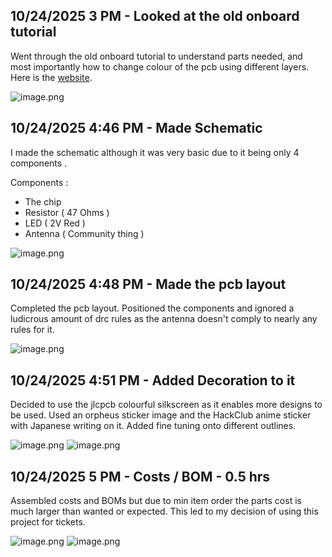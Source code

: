 <!--
  ===================    !!READ THIS NOTICE!!   ====================
  DO NOT edit this file manually. Your changes WILL BE OVERWRITTEN!
  This journal is auto generated and updated by Hack Club Blueprint.
  To edit this file, please edit your journal entries on Blueprint.
  ==================================================================
-->

## 10/24/2025 3 PM - Looked at the old onboard tutorial  

Went through the old onboard tutorial to understand parts needed, and most importantly how to change colour of the pcb using different layers. Here is the [website](https://jams.hackclub.com/jam/hacker-card).

![image.png](https://blueprint.hackclub.com/user-attachments/blobs/proxy/eyJfcmFpbHMiOnsiZGF0YSI6NTEyMiwicHVyIjoiYmxvYl9pZCJ9fQ==--bfb7f7fbfdc6b95f1b95ff2c8f0223dcb451bfe0/image.png)
  

## 10/24/2025 4:46 PM - Made Schematic  

I made the schematic although it was very basic due to it being only 4 components .

Components :
- The chip
- Resistor ( 47 Ohms )
- LED ( 2V Red )
- Antenna ( Community thing )

![image.png](https://blueprint.hackclub.com/user-attachments/blobs/proxy/eyJfcmFpbHMiOnsiZGF0YSI6NTEzOSwicHVyIjoiYmxvYl9pZCJ9fQ==--ffed077a1af284d0d50cec6895c91b8e01bc5b72/image.png)
  

## 10/24/2025 4:48 PM - Made the pcb layout  

Completed the pcb layout.
Positioned the components and ignored a ludicrous amount of drc rules as the antenna doesn't comply to nearly any rules for it.

![image.png](https://blueprint.hackclub.com/user-attachments/blobs/proxy/eyJfcmFpbHMiOnsiZGF0YSI6NTE0MCwicHVyIjoiYmxvYl9pZCJ9fQ==--219e0efb057084917eaecbd2eb758f63cb9a9d0c/image.png)
   

## 10/24/2025 4:51 PM - Added Decoration to it  

Decided to use the jlcpcb colourful silkscreen as it enables more designs to be used.
Used an orpheus sticker image and the HackClub anime sticker with Japanese writing on it.
Added fine tuning onto different outlines.

![image.png](https://blueprint.hackclub.com/user-attachments/blobs/proxy/eyJfcmFpbHMiOnsiZGF0YSI6NTE0MiwicHVyIjoiYmxvYl9pZCJ9fQ==--4997281d18bd59a595d8a5ca1b09e86e1c4d1d92/image.png)
![image.png](https://blueprint.hackclub.com/user-attachments/blobs/proxy/eyJfcmFpbHMiOnsiZGF0YSI6NTE0MywicHVyIjoiYmxvYl9pZCJ9fQ==--dd67b0d0853cc726af69ec762df0c90c637bdc7f/image.png)
  

## 10/24/2025 5 PM - Costs / BOM - 0.5 hrs  

Assembled costs and BOMs but due to min item order the parts cost is much larger than wanted or expected.
This led to my decision of using this project for tickets.

![image.png](https://blueprint.hackclub.com/user-attachments/blobs/proxy/eyJfcmFpbHMiOnsiZGF0YSI6NTE1NCwicHVyIjoiYmxvYl9pZCJ9fQ==--5aa3339c41960222d1678bd59e59fe05fea623d5/image.png)
![image.png](https://blueprint.hackclub.com/user-attachments/blobs/proxy/eyJfcmFpbHMiOnsiZGF0YSI6NTE1NSwicHVyIjoiYmxvYl9pZCJ9fQ==--bd0c24db06943c2d75f7daeaa97147e409085c25/image.png)
  

